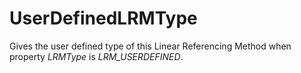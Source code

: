 UserDefinedLRMType
==================

Gives the user defined type of this Linear Referencing Method when property _LRMType_ is _LRM_USERDEFINED_.
